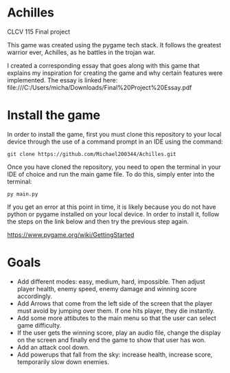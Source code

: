 # Achilles
CLCV 115 Final project

This game was created using the pygame tech stack. It follows the greatest warrior ever, Achilles, as he battles in the trojan war.

I created a corresponding essay that goes along with this game that explains my inspiration for creating the game and why certain features were implemented. The essay is linked here: file:///C:/Users/micha/Downloads/Final%20Project%20Essay.pdf

# Install the game

In order to install the game, first you must clone this repository to your local device through the use of a command prompt in an IDE using the command:
```
git clone https://github.com/Michael200344/Achilles.git
```
Once you have cloned the repository, you need to open the terminal in your IDE of choice and run the main game file. To do this, simply enter into the terminal:
```
py main.py
```
If you get an error at this point in time, it is likely because you do not have python or pygame installed on your local device. In order to install it, follow the steps on the link below and then try the previous step again.

https://www.pygame.org/wiki/GettingStarted

# Goals
- Add different modes: easy, medium, hard, impossible. Then adjust player health, enemy speed, enemy damage and winning score accordingly.
- Add Arrows that come from the left side of the screen that the player must avoid by jumping over them. If one hits player, they die instantly.
- Add some more attibutes to the main menu so that the user can select game difficulty.
- If the user gets the winning score, play an audio file, change the display on the screen and finally end the game to show that user has won.
- Add an attack cool down.
- Add powerups that fall from the sky: increase health, increase score, temporarily slow down enemies.
